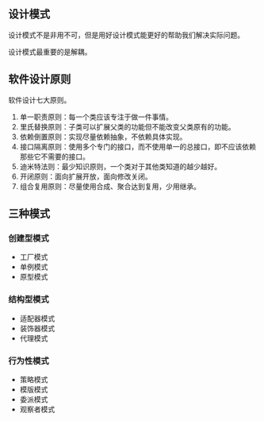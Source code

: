 ## 设计模式

设计模式不是非用不可，但是用好设计模式能更好的帮助我们解决实际问题。

设计模式最重要的是解耦。

<!-- more -->

## 软件设计原则

软件设计七大原则。

1. 单一职责原则：每一个类应该专注于做一件事情。
2. 里氏替换原则：子类可以扩展父类的功能但不能改变父类原有的功能。
3. 依赖倒置原则：实现尽量依赖抽象，不依赖具体实现。
4. 接口隔离原则：使用多个专门的接口，而不使用单一的总接口，即不应该依赖那些它不需要的接口。
5. 迪米特法则：最少知识原则，一个类对于其他类知道的越少越好。
6. 开闭原则：面向扩展开放，面向修改关闭。
7. 组合复用原则：尽量使用合成、聚合达到复用，少用继承。

## 三种模式

### 创建型模式

- 工厂模式
- 单例模式
- 原型模式

### 结构型模式

- 适配器模式
- 装饰器模式
- 代理模式

### 行为性模式

- 策略模式
- 模版模式
- 委派模式
- 观察者模式  